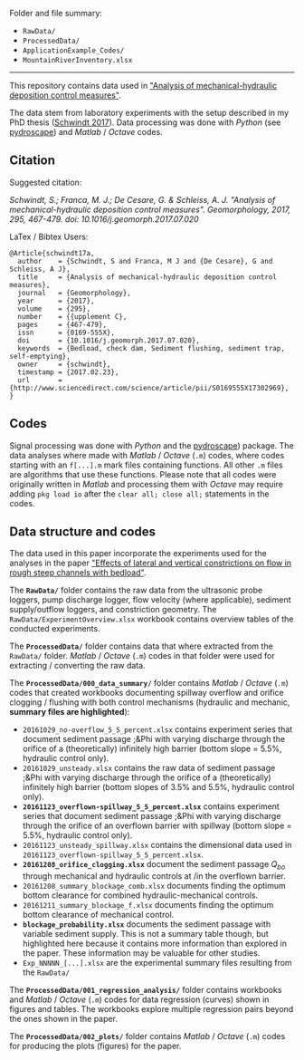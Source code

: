 Folder and file summary:

 - `RawData/`
 - `ProcessedData/`
 - `ApplicationExample_Codes/`
 - `MountainRiverInventory.xlsx`

***

This repository contains data used in ["Analysis of mechanical-hydraulic deposition control measures"](http://www.sciencedirect.com/science/article/pii/S0169555X17302969).

The data stem from laboratory experiments with the setup described in my PhD thesis ([Schwindt 2017](https://infoscience.epfl.ch/record/229862/files/EPFL_TH7655.pdf?version=1)). Data processing was done with *Python* (see [pydroscape](https://sschwindt.github.io/pydroscape/)) and *Matlab* / *Octave* codes.

## Citation

Suggested citation:

*Schwindt, S.; Franca, M. J.; De Cesare, G. & Schleiss, A. J.
"Analysis of mechanical-hydraulic deposition control measures". 
Geomorphology, 2017, 295, 467-479. doi: 10.1016/j.geomorph.2017.07.020*

LaTex / Bibtex Users:

```
@Article{schwindt17a,
  author    = {Schwindt, S and Franca, M J and {De Cesare}, G and Schleiss, A J},
  title     = {Analysis of mechanical-hydraulic deposition control measures},
  journal   = {Geomorphology},
  year      = {2017},
  volume    = {295},
  number    = {{upplement C},
  pages     = {467-479},
  issn      = {0169-555X},
  doi       = {10.1016/j.geomorph.2017.07.020},
  keywords  = {Bedload, check dam, Sediment flushing, sediment trap, self-emptying},
  owner     = {schwindt},
  timestamp = {2017.02.23},
  url       = {http://www.sciencedirect.com/science/article/pii/S0169555X17302969},
}

```

## Codes
 Signal processing was done with *Python* and the [pydroscape](https://sschwindt.github.io/pydroscape/)) package. The data analyses where made with *Matlab* / *Octave* (`.m`) codes, where codes starting with an `f[...].m` mark files containing functions. All other `.m` files are algorithms that use these functions. Please note that all codes were originally written in *Matlab* and processing them with *Octave* may require adding `pkg load io` after the `clear all; close all;` statements in the codes.

## Data structure and codes

The data used in this paper incorporate the experiments used for the analyses in the paper ["Effects of lateral and vertical constrictions on flow in rough steep channels with bedload"](https://github.com/sschwindt/pub-constriction-bedload).

The **`RawData/`** folder contains the raw data from the ultrasonic probe loggers, pump discharge logger, flow velocity (where applicable), sediment supply/outflow loggers, and constriction geometry. The `RawData/ExperimentOverview.xlsx` workbook contains overview tables of the conducted experiments.

The **`ProcessedData/`** folder contains data that where extracted from the `RawData/` folder. *Matlab* / *Octave* (`.m`) codes in that folder were used for extracting / converting the raw data.

The **`ProcessedData/000_data_summary/`** folder contains *Matlab* / *Octave* (`.m`) codes that created workbooks documenting spillway overflow and orifice clogging / flushing with both control mechanisms (hydraulic and mechanic, **summary files are highlighted**):

 - `20161029_no-overflow_5_5_percent.xlsx` contains experiment series that document sediment passage ;&Phi with varying discharge through the orifice of a (theoretically) infinitely high barrier (bottom slope = 5.5\%, hydraulic control only).
 - `20161029_unsteady.xlsx` contains the raw data of sediment passage ;&Phi with varying discharge through the orifice of a (theoretically) infinitely high barrier (bottom slopes of 3.5\% and 5.5\%, hydraulic control only).
 - **`20161123_overflown-spillway_5_5_percent.xlsx`** contains experiment series that document sediment passage ;&Phi with varying discharge through the orifice of an overflown barrier with spillway (bottom slope = 5.5\%, hydraulic control only).
 - `20161123_unsteady_spillway.xlsx` contains the dimensional data used in `20161123_overflown-spillway_5_5_percent.xlsx`.
 - **`20161208_orifice_clogging.xlsx`** document the sediment passage *Q<sub>bo</sub>* through mechanical and hydraulic controls at /in the overflown barrier.
 - `20161208_summary_blockage_comb.xlsx` documents finding the optimum bottom clearance for combined hydraulic-mechanical controls.
 - `20161211_summary_blockage_f.xlsx` documents finding the optimum bottom clearance  of mechanical control.
 - **`blockage_probability.xlsx`** documents the sediment passage with variable sediment supply. This is not a summary table though, but highlighted here because it contains more information than explored in the paper. These information may be valuable for other studies.
 - `Exp_NNNNN_[...].xlsx` are the experimental summary files resulting from the `RawData/`

The **`ProcessedData/001_regression_analysis/`** folder contains workbooks and  *Matlab* / *Octave* (`.m`) codes for data regression (curves) shown in figures and tables. The workbooks explore multiple regression pairs beyond the ones shown in the paper.

The **`ProcessedData/002_plots/`** folder contains *Matlab* / *Octave* (`.m`) codes for producing the plots (figures) for the paper.

